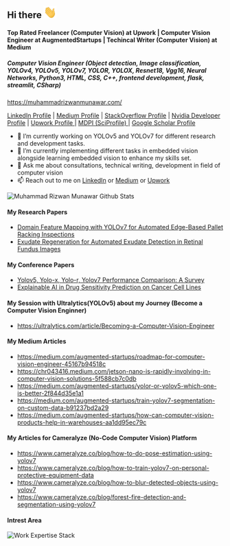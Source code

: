 <h2> Hi there <img src="https://github.com/ABSphreak/ABSphreak/blob/master/gifs/Hi.gif" width="30px"></h2>
<div align="left" width="50">


#### Top Rated Freelancer (Computer Vision) at Upwork | Computer Vision Engineer at AugmentedStartups | Techincal Writer (Computer Vision) at Medium
##### Computer Vision Engineer (Object detection, Image classification, YOLOv4, YOLOv5, YOLOv7, YOLOR, YOLOX, Resnet18, Vgg16, Neural Networks, Python3, HTML, CSS, C++, frontend development, flask, streamlit, CSharp)

https://muhammadrizwanmunawar.com/
 
<a href = "https://www.linkedin.com/in/muhammadrizwanmunawar/">LinkedIn Profile</a> | <a href= "https://chr043416.medium.com/">Medium Profile</a> |
<a href = "https://stackoverflow.com/users/13109683/muhammad-rizwan-munawar">StackOverflow Profile</a> | <a href="https://forums.developer.nvidia.com/u/muhammadrizwanmunawar/"> Nvidia Developer Profile</a> | <a href="https://www.upwork.com/freelancers/~0113b0ca61867c1652"> Upwork Profile </a> | <a href="https://sciprofiles.com/profile/muhammadrizwanmunawar"> MDPI (SciProfile) </a> | <a href="https://scholar.google.com/citations?hl=en&user=B35Ksc4AAAAJ"> Google Scholar Profile </a>

- 🔭 I’m currently working on YOLOv5 and YOLOv7 for different research and development tasks.
- 🌱 I’m currently implementing different tasks in embedded vision alongside learning embedded vision to enhance my skills set.
- 💬 Ask me about consultations, technical writing, development in field of computer vision
- 📫 Reach out to me on <a href = "https://www.linkedin.com/in/muhammadrizwanmunawar/">LinkedIn</a> or <a href= "https://chr043416.medium.com/">Medium</a> or 
 <a href="https://www.upwork.com/freelancers/~0113b0ca61867c1652?s=1031626803146899456">Upwork</a>

 
 <img src = "https://github-readme-stats.vercel.app/api?username=RizwanMunawar&include_all_commits=true&count_private=true&show_icons=true&line_height=35&title_color=2192FF&icon_color=38E54D&text_color=000000&border_color=2192FF" alt="Muhammad Rizwan Munawar Github Stats">
   
 



#### My Research Papers
- <a href="https://www.mdpi.com/1424-8220/22/18/6927">Domain Feature Mapping with YOLOv7 for Automated Edge-Based Pallet Racking Inspections</a>
- <a href="https://ieeexplore.ieee.org/document/9885192">Exudate Regeneration for Automated Exudate Detection in Retinal Fundus Images</a>

 #### My Conference Papers
- <a href="https://aircconline.com/csit/papers/vol12/csit121602.pdf">Yolov5, Yolo-x, Yolo-r, Yolov7 Performance Comparison: A Survey</a>
- <a href="https://ieeexplore.ieee.org/document/9922931">Explainable AI in Drug Sensitivity Prediction on Cancer Cell Lines</a>

 
#### My Session with Ultralytics(YOLOv5) about my Journey (Become a Computer Vision Enginner)
 - https://ultralytics.com/article/Becoming-a-Computer-Vision-Engineer
 
 
 
#### My Medium Articles
- https://medium.com/augmented-startups/roadmap-for-computer-vision-engineer-45167b94518c
- https://chr043416.medium.com/jetson-nano-is-rapidly-involving-in-computer-vision-solutions-5f588cb7c0db
- https://medium.com/augmented-startups/yolor-or-yolov5-which-one-is-better-2f844d35e1a1
- https://medium.com/augmented-startups/train-yolov7-segmentation-on-custom-data-b91237bd2a29
- https://medium.com/augmented-startups/how-can-computer-vision-products-help-in-warehouses-aa1dd95ec79c

 
#### My Articles for Cameralyze (No-Code Computer Vision) Platform 
 - https://www.cameralyze.co/blog/how-to-do-pose-estimation-using-yolov7
 - https://www.cameralyze.co/blog/how-to-train-yolov7-on-personal-protective-equipment-data
 - https://www.cameralyze.co/blog/how-to-blur-detected-objects-using-yolov7
 - https://www.cameralyze.co/blog/forest-fire-detection-and-segmentation-using-yolov7

 #### Intrest Area
![Work Expertise Stack](https://user-images.githubusercontent.com/62513924/202123663-5d3866b6-09ab-4cb5-aace-709ec8fdb389.png)
